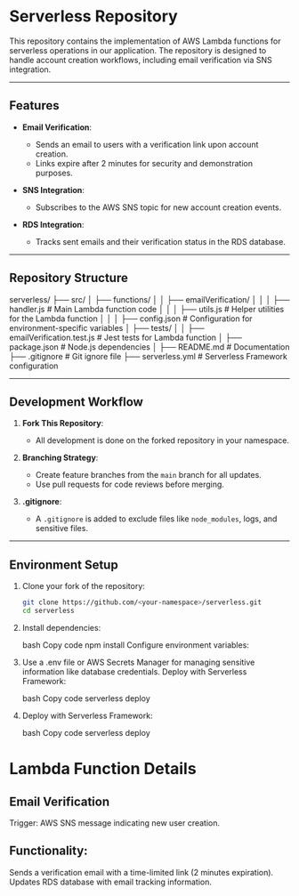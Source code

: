 # Serverless Repository

This repository contains the implementation of AWS Lambda functions for serverless operations in our application. The repository is designed to handle account creation workflows, including email verification via SNS integration.

---

## Features

- **Email Verification**: 
  - Sends an email to users with a verification link upon account creation.
  - Links expire after 2 minutes for security and demonstration purposes.
  
- **SNS Integration**: 
  - Subscribes to the AWS SNS topic for new account creation events.
  
- **RDS Integration**: 
  - Tracks sent emails and their verification status in the RDS database.

---

## Repository Structure

serverless/ ├── src/ │ ├── functions/ │ │ ├── emailVerification/ │ │ │ ├── handler.js # Main Lambda function code │ │ │ ├── utils.js # Helper utilities for the Lambda function │ │ │ ├── config.json # Configuration for environment-specific variables │ ├── tests/ │ │ ├── emailVerification.test.js # Jest tests for Lambda function │ ├── package.json # Node.js dependencies │ ├── README.md # Documentation ├── .gitignore # Git ignore file ├── serverless.yml # Serverless Framework configuration


---

## Development Workflow

1. **Fork This Repository**:
   - All development is done on the forked repository in your namespace.

2. **Branching Strategy**:
   - Create feature branches from the `main` branch for all updates.
   - Use pull requests for code reviews before merging.

3. **.gitignore**:
   - A `.gitignore` is added to exclude files like `node_modules`, logs, and sensitive files.

---

## Environment Setup

1. Clone your fork of the repository:  
   ```bash
   git clone https://github.com/<your-namespace>/serverless.git
   cd serverless

2. Install dependencies:

    bash
    Copy code
    npm install
    Configure environment variables:

3. Use a .env file or AWS Secrets Manager for managing sensitive information like database credentials.
Deploy with Serverless Framework:

    bash
    Copy code
    serverless deploy

4. Deploy with Serverless Framework:

    bash
    Copy code
    serverless deploy


# Lambda Function Details

## Email Verification
Trigger: AWS SNS message indicating new user creation.
## Functionality:
Sends a verification email with a time-limited link (2 minutes expiration).
Updates RDS database with email tracking information.
